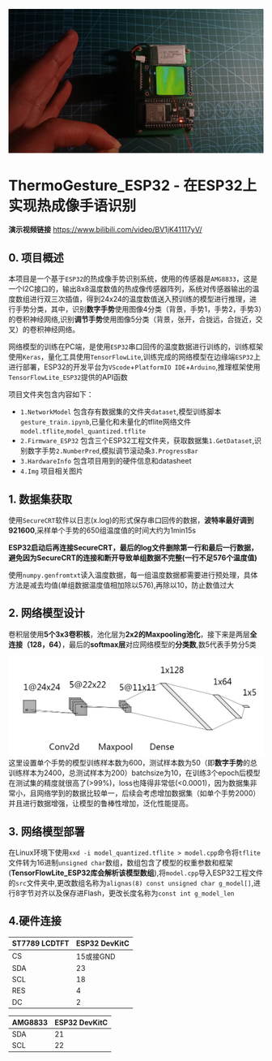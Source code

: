 
![_](/4.Img/preface.jpg)

# ThermoGesture_ESP32 - 在ESP32上实现热成像手语识别  
**演示视频链接** https://www.bilibili.com/video/BV1jK41117yV/

## 0. 项目概述 
本项目是一个基于`ESP32`的热成像手势识别系统，使用的传感器是`AMG8833`，这是一个I2C接口的，输出8x8温度数值的热成像传感器阵列，系统对传感器输出的温度数组进行双三次插值，得到24x24的温度数值送入预训练的模型进行推理，进行手势分类，其中，识别**数字手势**使用图像4分类（背景，手势1，手势2，手势3）的卷积神经网络,识别**调节手势**使用图像5分类（背景，张开，合拢远，合拢近，交叉）的卷积神经网络。   

网络模型的训练在PC端，是使用`ESP32`串口回传的温度数据进行训练的，训练框架使用`Keras`，量化工具使用`TensorFlowLite`,训练完成的网络模型在边缘端`ESP32`上进行部署，ESP32的开发平台为`VScode`+`PlatformIO IDE`+`Arduino`,推理框架使用`TensorFlowLite_ESP32`提供的API函数 

项目文件夹包含内容如下：  

* `1.NetworkModel` 包含存有数据集的文件夹`dataset`,模型训练脚本`gesture_train.ipynb`,已量化和未量化的tflite网络文件`model.tflite`,`model_quantized.tflite`
* `2.Firmware_ESP32` 包含三个ESP32工程文件夹，获取数据集`1.GetDataset`,识别数字手势`2.NumberPred`,模拟调节滚动条`3.ProgressBar`
* `3.HardwareInfo` 包含项目用到的硬件信息和datasheet
* `4.Img` 项目相关图片



## 1. 数据集获取
使用`SecureCRT`软件以日志(x.log)的形式保存串口回传的数据，**波特率最好调到921600**,采样单个手势的650组温度值的时间大约为1min15s  

**ESP32启动后再连接SecureCRT，最后的log文件删除第一行和最后一行数据，避免因为SecureCRT的连接和断开导致单组数据不完整(一行不足576个温度值)**  

使用`numpy.genfromtxt`读入温度数据，每一组温度数据都需要进行预处理，具体方法是减去均值(单组数据温度值相加除以576),再除以10，防止数值过大

## 2. 网络模型设计
卷积层使用**5个3x3卷积核**，池化层为**2x2的Maxpooling池化**，接下来是两层**全连接（128，64）**，最后的**softmax层**对应网络模型的**分类数**,数5代表手势分5类


![_](/4.Img/network.png)
这里设置单个手势的模型训练样本数为600，测试样本数为50（即**数字手势**的总训练样本为2400，总测试样本为200）batchsize为10，在训练3个epoch后模型在测试集的精度就很高了(>99%)，loss也降得非常低(<0.0001)，因为数据集非常小，且网络学到的数据比较单一，后续会考虑增加数据集（如单个手势2000）并且进行数据增强，让模型的鲁棒性增加，泛化性能提高。

## 3. 网络模型部署
在Linux环境下使用`xxd -i model_quantized.tflite > model.cpp`命令将`tflite`文件转为16进制`unsigned char`数组，数组包含了模型的权重参数和框架(**TensorFlowLite_ESP32库会解析该模型数组**),将`model.cpp`导入ESP32工程文件的`src`文件夹中,更改数组名称为`alignas(8) const unsigned char g_model[]`,进行8字节对齐以及保存进Flash，更改长度名称为`const int g_model_len`


## 4.硬件连接
| ST7789 LCDTFT | ESP32 DevKitC |
|-------|--------|
| CS  | 15或接GND |
| SDA |  23 |
| SCL |  18 |
| RES |  4  |
| DC  |  2  | 

| AMG8833 | ESP32 DevKitC |
|------------| -------------|
| SDA |  21 |
| SCL |  22 |
